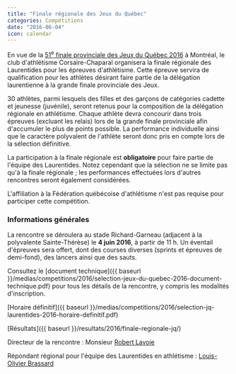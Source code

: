 ```yaml
---
title: "Finale régionale des Jeux du Québec"
categories: Compétitions
date: "2016-06-04"
icon: calendar
---
```


En vue de la [51<sup>e</sup> finale provinciale des Jeux du Québec 2016](http://www.jeuxduquebec.com/) à Montréal, le club d'athlétisme Corsaire-Chaparal organisera la finale régionale des Laurentides pour les épreuves d'athlétisme. Cette épreuve servira de qualification pour les athlètes désirant faire partie de la délégation laurentienne à la grande finale provinciale des Jeux.

30 athlètes, parmi lesquels des filles et des garçons de catégories cadette et jeunesse (juvénile), seront retenus pour la composition de la délégation régionale en athlétisme. Chaque athlète devra concourir dans trois épreuves (excluant les relais) lors de la grande finale provinciale afin d'accumuler le plus de points possible. La performance individuelle ainsi que le caractère polyvalent de l'athlète seront donc pris en compte lors de la sélection définitive.

La participation à la finale régionale est **obligatoire** pour faire partie de l'équipe des Laurentides. Notez cependant que la sélection ne se limite pas qu'à la finale régionale ; les performances effectuées lors d'autres rencontres seront également considérées.

L'affiliation à la Fédération québécoise d'athlétisme n'est pas requise pour participer cette compétition.

### Informations générales

La rencontre se déroulera au stade Richard-Garneau (adjacent à la polyvalente Sainte-Thérèse) le **4 juin 2016**, à partir de 11 h. Un éventail d'épreuves sera offert, dont des courses diverses (sprints et épreuves de demi-fond), des lancers ainsi que des sauts.

Consultez le [document technique]({{ baseurl }}/medias/competitions/2016/selection-jeux-du-quebec-2016-document-technique.pdf) pour tous les détails de la rencontre, y compris les modalités d'inscription.

[Horaire définitif]({{ baseurl }}/medias/competitions/2016/selection-jq-laurentides-2016-horaire-definitif.pdf)

[Résultats]({{ baseurl }}/resultats/2016/finale-regionale-jq/)

Directeur de la rencontre : Monsieur [Robert Lavoie](mailto:robertlecoach@gmail.com)

Répondant régional pour l'équipe des Laurentides en athlétisme : [Louis-Olivier Brassard](mailto:louis.oli.br@gmail.com)
